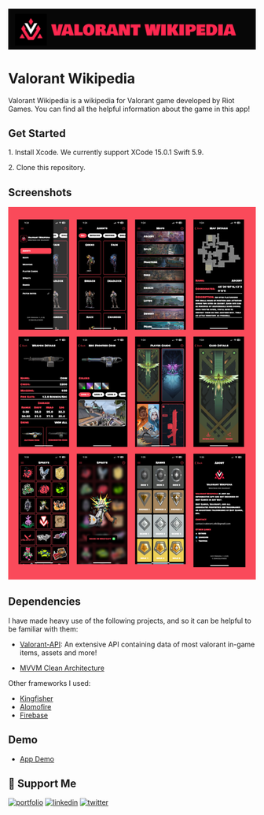 
![Logo](Images/header.png)


# Valorant Wikipedia

Valorant Wikipedia is a wikipedia for Valorant game developed by Riot Games. You can find all the helpful information about the game in this app!

## Get Started

1\. Install Xcode. We currently support XCode 15.0.1 Swift 5.9.

2\. Clone this repository.




## Screenshots

![App Screenshot](Images/screenshots.png)




## Dependencies

I have made heavy use of the following projects, and so it can be helpful to be familiar with them:

- [Valorant-API](https://valorant-api.com/): An extensive API containing data of most valorant in-game items, assets and more!

- [MVVM Clean Architecture](https://github.com/kudoleh/iOS-Clean-Architecture-MVVM)

Other frameworks I used:
- [Kingfisher](https://github.com/onevcat/Kingfisher)
- [Alomofire](https://github.com/Alamofire/Alamofire)
- [Firebase](https://github.com/firebase/firebase-ios-sdk)


## Demo

- [App Demo](Images/demo.mp4)


## 🔗 Support Me
[![portfolio](https://img.shields.io/badge/my_portfolio-000?style=for-the-badge&logo=ko-fi&logoColor=white)](https://sites.google.com/view/himanshu-sherkar/)
[![linkedin](https://img.shields.io/badge/linkedin-0A66C2?style=for-the-badge&logo=linkedin&logoColor=white)](https://www.linkedin.com/in/himanshu-sherkar/)
[![twitter](https://img.shields.io/badge/twitter-1DA1F2?style=for-the-badge&logo=twitter&logoColor=white)](https://twitter.com/KingSlayer0826)

